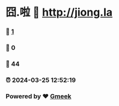 # 囧.啦 :link: http://jiong.la 
### :page_facing_up: [1](http://jiong.la/tag.html) 
### :speech_balloon: 0 
### :hibiscus: 44 
### :alarm_clock: 2024-03-25 12:52:19 
### Powered by :heart: [Gmeek](https://github.com/Meekdai/Gmeek)
